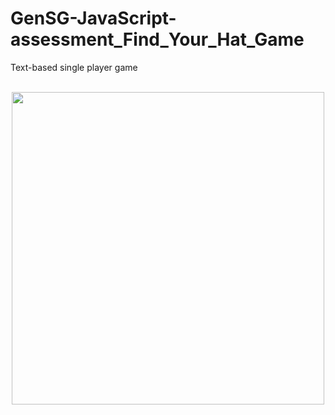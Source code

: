 # GenSG-JavaScript-assessment_Find_Your_Hat_Game

Text-based single player game<br><br>

<p align="center">
   <img src="/misc/findyourhat.gif" width="500">
</p>